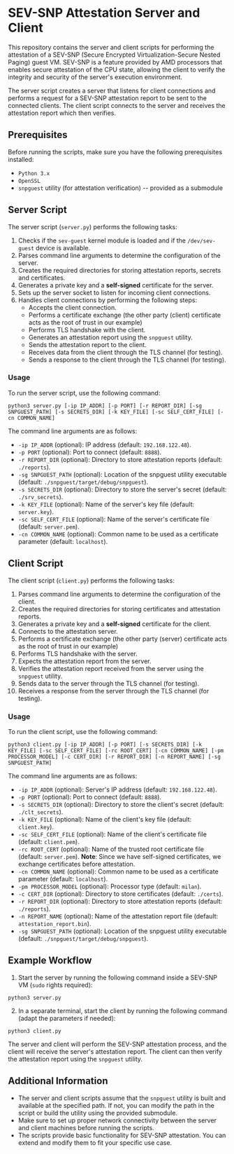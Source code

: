 # SEV-SNP Attestation Server and Client
This repository contains the server and client scripts for performing the attestation of a SEV-SNP (Secure Encrypted Virtualization-Secure Nested Paging) guest VM. SEV-SNP is a feature provided by AMD processors that enables secure attestation of the CPU state, allowing the client to verify the integrity and security of the server's execution environment.

The server script creates a server that listens for client connections and performs a request for a SEV-SNP attestation report to be sent to the connected clients. The client script connects to the server and receives the attestation report which then verifies.

## Prerequisites
Before running the scripts, make sure you have the following prerequisites installed:
- `Python 3.x`
- `OpenSSL`
- `snpguest` utility (for attestation verification) -- provided as a submodule

## Server Script
The server script (`server.py`) performs the following tasks:

1. Checks if the `sev-guest` kernel module is loaded and if the `/dev/sev-guest` device is available.
2. Parses command line arguments to determine the configuration of the server.
3. Creates the required directories for storing attestation reports, secrets and certificates.
4. Generates a private key and a **self-signed** certificate for the server.
5. Sets up the server socket to listen for incoming client connections.
6. Handles client connections by performing the following steps:
    - Accepts the client connection.
    - Performs a certificate exchange (the other party (client) certificate acts as the root of trust in our example)
    - Performs TLS handshake with the client.
    - Generates an attestation report using the `snpguest` utility.
    - Sends the attestation report to the client.
    - Receives data from the client through the TLS channel (for testing).
    - Sends a response to the client through the TLS channel (for testing).

### Usage
To run the server script, use the following command:
```
python3 server.py [-ip IP_ADDR] [-p PORT] [-r REPORT_DIR] [-sg SNPGUEST_PATH] [-s SECRETS_DIR] [-k KEY_FILE] [-sc SELF_CERT_FILE] [-cn COMMON_NAME]
```

The command line arguments are as follows:

- `-ip IP_ADDR` (optional): IP address (default: `192.168.122.48`).
- `-p PORT` (optional): Port to connect (default: `8888`).
- `-r REPORT_DIR` (optional): Directory to store attestation reports (default: `./reports`).
- `-sg SNPGUEST_PATH` (optional): Location of the snpguest utility executable (default: `./snpguest/target/debug/snpguest`).
- `-s SECRETS_DIR` (optional): Directory to store the server's secret (default: `./srv_secrets`).
- `-k KEY_FILE` (optional): Name of the server's key file (default: `server.key`).
- `-sc SELF_CERT_FILE` (optional): Name of the server's certificate file (default: `server.pem`).
- `-cn COMMON_NAME` (optional): Common name to be used as a certificate parameter (default: `localhost`).

## Client Script
The client script (`client.py`) performs the following tasks:

1. Parses command line arguments to determine the configuration of the client.
2. Creates the required directories for storing certificates and attestation reports.
3. Generates a private key and a **self-signed** certificate for the client.
4. Connects to the attestation server.
5. Performs a certificate exchange (the other party (server) certificate acts as the root of trust in our example)
5. Performs TLS handshake with the server.
6. Expects the attestation report from the server.
7. Verifies the attestation report received from the server using the `snpguest` utility.
8. Sends data to the server through the TLS channel (for testing).
9. Receives a response from the server through the TLS channel (for testing).

### Usage
To run the client script, use the following command:
```
python3 client.py [-ip IP_ADDR] [-p PORT] [-s SECRETS_DIR] [-k KEY_FILE] [-sc SELF_CERT_FILE] [-rc ROOT_CERT] [-cn COMMON_NAME] [-pm PROCESSOR_MODEL] [-c CERT_DIR] [-r REPORT_DIR] [-n REPORT_NAME] [-sg SNPGUEST_PATH]
```

The command line arguments are as follows:

- `-ip IP_ADDR` (optional): Server's IP address (default: `192.168.122.48`).
- `-p PORT` (optional): Port to connect (default: `8888`).
- `-s SECRETS_DIR` (optional): Directory to store the client's secret (default: `./clt_secrets`).
- `-k KEY_FILE` (optional): Name of the client's key file (default: `client.key`).
- `-sc SELF_CERT_FILE` (optional): Name of the client's certificate file (default: `client.pem`).
- `-rc ROOT_CERT` (optional): Name of the trusted root certificate file (default: `server.pem`). **Note**: Since we have self-signed certificates, we exchange certificates before attestation.
- `-cn COMMON_NAME` (optional): Common name to be used as a certificate parameter (default: `localhost`).
- `-pm PROCESSOR_MODEL` (optional): Processor type (default: `milan`).
- `-c CERT_DIR` (optional): Directory to store certificates (default: `./certs`).
- `-r REPORT_DIR` (optional): Directory to store attestation reports (default: `./reports`).
- `-n REPORT_NAME` (optional): Name of the attestation report file (default: `attestation_report.bin`).
- `-sg SNPGUEST_PATH` (optional): Location of the snpguest utility executable (default: `./snpguest/target/debug/snpguest`).

## Example Workflow
1. Start the server by running the following command inside a SEV-SNP VM (`sudo` rights required):
```
python3 server.py
```
2. In a separate terminal, start the client by running the following command (adapt the parameters if needed):
```
python3 client.py
```
The server and client will perform the SEV-SNP attestation process, and the client will receive the server's attestation report. 
The client can then verify the attestation report using the `snpguest` utility.

## Additional Information
- The server and client scripts assume that the `snpguest` utility is built and available at the specified path. If not, you can modify the path in the script or build the utility using the provided submodule.
- Make sure to set up proper network connectivity between the server and client machines before running the scripts.
- The scripts provide basic functionality for SEV-SNP attestation. You can extend and modify them to fit your specific use case.